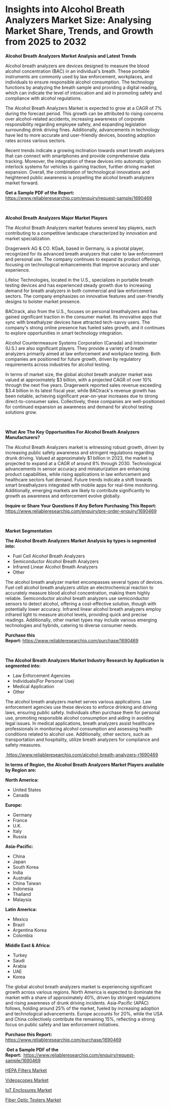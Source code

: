<p><h1>Insights into Alcohol Breath Analyzers Market Size: Analysing Market Share, Trends, and Growth from 2025 to 2032</h1></p><p><strong>Alcohol Breath Analyzers Market Analysis and Latest Trends</strong></p>
<p><p>Alcohol breath analyzers are devices designed to measure the blood alcohol concentration (BAC) in an individual's breath. These portable instruments are commonly used by law enforcement, workplaces, and individuals to ensure responsible alcohol consumption. The technology functions by analyzing the breath sample and providing a digital reading, which can indicate the level of intoxication and aid in promoting safety and compliance with alcohol regulations.</p><p>The Alcohol Breath Analyzers Market is expected to grow at a CAGR of 7% during the forecast period. This growth can be attributed to rising concerns over alcohol-related accidents, increasing awareness of corporate responsibility regarding employee safety, and expanding legislation surrounding drink driving fines. Additionally, advancements in technology have led to more accurate and user-friendly devices, boosting adoption rates across various sectors. </p><p>Recent trends indicate a growing inclination towards smart breath analyzers that can connect with smartphones and provide comprehensive data tracking. Moreover, the integration of these devices into automatic ignition interlock systems for vehicles is gaining traction, further driving market expansion. Overall, the combination of technological innovations and heightened public awareness is propelling the alcohol breath analyzers market forward.</p></p>
<p><strong>Get a Sample PDF of the Report:&nbsp;</strong> <a href="https://www.reliableresearchiq.com/enquiry/request-sample/1690469?utm_campaign=1870&utm_medium=2&utm_source=Github&utm_content=ia&utm_term=22022025&utm_id=alcohol-breath-analyzers">https://www.reliableresearchiq.com/enquiry/request-sample/1690469</a></p>
<p>&nbsp;</p>
<p><strong>Alcohol Breath Analyzers Major Market Players</strong></p>
<p><p>The Alcohol Breath Analyzers market features several key players, each contributing to a competitive landscape characterized by innovation and market specialization. </p><p>Dragerwerk AG & CO. KGaA, based in Germany, is a pivotal player, recognized for its advanced breath analyzers that cater to law enforcement and personal use. The company continues to expand its product offerings, focusing on technological enhancements that improve accuracy and user experience. </p><p>Lifeloc Technologies, located in the U.S., specializes in portable breath testing devices and has experienced steady growth due to increasing demand for breath analyzers in both commercial and law enforcement sectors. The company emphasizes on innovative features and user-friendly designs to bolster market presence.</p><p>BACtrack, also from the U.S., focuses on personal breathalyzers and has gained significant traction in the consumer market. Its innovative apps that sync with breathalyzer devices have attracted tech-savvy users. The company's strong online presence has fueled sales growth, and it continues to explore opportunities in smart technology integration.</p><p>Alcohol Countermeasure Systems Corporation (Canada) and Intoximeter (U.S.) are also significant players. They provide a variety of breath analyzers primarily aimed at law enforcement and workplace testing. Both companies are positioned for future growth, driven by regulatory requirements across industries for alcohol testing.</p><p>In terms of market size, the global alcohol breath analyzer market was valued at approximately $3 billion, with a projected CAGR of over 10% through the next five years. Dragerwerk reported sales revenue exceeding $3.4 billion in its latest fiscal year, while BACtrack's revenue growth has been notable, achieving significant year-on-year increases due to strong direct-to-consumer sales. Collectively, these companies are well-positioned for continued expansion as awareness and demand for alcohol testing solutions grow.</p></p>
<p>&nbsp;</p>
<p><strong>What Are The Key Opportunities For Alcohol Breath Analyzers Manufacturers?</strong></p>
<p><p>The Alcohol Breath Analyzers market is witnessing robust growth, driven by increasing public safety awareness and stringent regulations regarding drunk driving. Valued at approximately $1 billion in 2023, the market is projected to expand at a CAGR of around 8% through 2030. Technological advancements in sensor accuracy and miniaturization are enhancing product capabilities, while rising applications in law enforcement and healthcare sectors fuel demand. Future trends indicate a shift towards smart breathalyzers integrated with mobile apps for real-time monitoring. Additionally, emerging markets are likely to contribute significantly to growth as awareness and enforcement evolve globally.</p></p>
<p><strong>Inquire or Share Your Questions If Any Before Purchasing This Report:</strong> <a href="https://www.reliableresearchiq.com/enquiry/pre-order-enquiry/1690469?utm_campaign=1870&utm_medium=2&utm_source=Github&utm_content=ia&utm_term=22022025&utm_id=alcohol-breath-analyzers">https://www.reliableresearchiq.com/enquiry/pre-order-enquiry/1690469</a></p>
<p>&nbsp;</p>
<p><strong>Market Segmentation</strong></p>
<p><strong>The Alcohol Breath Analyzers Market Analysis by types is segmented into:</strong></p>
<p><ul><li>Fuel Cell Alcohol Breath Analyzers</li><li>Semiconductor Alcohol Breath Analyzers</li><li>Infrared Linear Alcohol Breath Analyzers</li><li>Other</li></ul></p>
<p><p>The alcohol breath analyzer market encompasses several types of devices. Fuel cell alcohol breath analyzers utilize an electrochemical reaction to accurately measure blood alcohol concentration, making them highly reliable. Semiconductor alcohol breath analyzers use semiconductor sensors to detect alcohol, offering a cost-effective solution, though with potentially lower accuracy. Infrared linear alcohol breath analyzers employ infrared light to measure alcohol levels, providing quick and precise readings. Additionally, other market types may include various emerging technologies and hybrids, catering to diverse consumer needs.</p></p>
<p><strong>Purchase this Report:&nbsp;</strong><a href="https://www.reliableresearchiq.com/purchase/1690469?utm_campaign=1870&utm_medium=2&utm_source=Github&utm_content=ia&utm_term=22022025&utm_id=alcohol-breath-analyzers">https://www.reliableresearchiq.com/purchase/1690469</a></p>
<p>&nbsp;</p>
<p><strong>The Alcohol Breath Analyzers Market Industry Research by Application is segmented into:</strong></p>
<p><ul><li>Law Enforcement Agencies</li><li>Individuals(For Personal Use)</li><li>Medical Application</li><li>Other</li></ul></p>
<p><p>The alcohol breath analyzers market serves various applications. Law enforcement agencies use these devices to enforce drinking and driving laws, ensuring public safety. Individuals often purchase them for personal use, promoting responsible alcohol consumption and aiding in avoiding legal issues. In medical applications, breath analyzers assist healthcare professionals in monitoring alcohol consumption and assessing health conditions related to alcohol use. Additionally, other sectors, such as transportation and hospitality, utilize breath analyzers for compliance and safety measures.</p></p>
<p><a href="https://www.reliableresearchiq.com/alcohol-breath-analyzers-r1690469?utm_campaign=1870&utm_medium=2&utm_source=Github&utm_content=ia&utm_term=22022025&utm_id=alcohol-breath-analyzers">&nbsp;https://www.reliableresearchiq.com/alcohol-breath-analyzers-r1690469</a></p>
<p><strong>In terms of Region, the Alcohol Breath Analyzers Market Players available by Region are:</strong></p>
<p>
    <p> <strong> North America: </strong>
        <ul>
            <li>United States</li>
            <li>Canada</li>
        </ul>
        </p> 
    <p> <strong> Europe: </strong>
        <ul>
            <li>Germany</li>
            <li>France</li>
            <li>U.K.</li>
            <li>Italy</li>
            <li>Russia</li>
        </ul>
        </p> 
    <p> <strong> Asia-Pacific: </strong>
        <ul>
            <li>China</li>
            <li>Japan</li>
            <li>South Korea</li>
            <li>India</li>
            <li>Australia</li>
            <li>China Taiwan</li>
            <li>Indonesia</li>
            <li>Thailand</li>
            <li>Malaysia</li>
        </ul>
        </p> 
    <p> <strong> Latin America: </strong>
        <ul>
            <li>Mexico</li>
            <li>Brazil</li>
            <li>Argentina Korea</li>
            <li>Colombia</li>
        </ul>
        </p> 
    <p> <strong> Middle East & Africa: </strong>
        <ul>
            <li>Turkey</li>
            <li>Saudi</li>
            <li>Arabia</li>
            <li>UAE</li>
            <li>Korea</li>
        </ul>
    </p>
    </p>
<p><p>The global alcohol breath analyzers market is experiencing significant growth across various regions. North America is expected to dominate the market with a share of approximately 40%, driven by stringent regulations and rising awareness of drunk driving incidents. Asia-Pacific (APAC) follows, holding around 25% of the market, fueled by increasing adoption and technological advancements. Europe accounts for 20%, while the USA and China collectively contribute the remaining 15%, reflecting a strong focus on public safety and law enforcement initiatives.</p></p>
<p><strong>Purchase this Report: </strong><a href="https://www.reliableresearchiq.com/purchase/1690469?utm_campaign=1870&utm_medium=2&utm_source=Github&utm_content=ia&utm_term=22022025&utm_id=alcohol-breath-analyzers">https://www.reliableresearchiq.com/purchase/1690469</a></p>
<p>&nbsp;<strong>Get a Sample PDF of the Report:&nbsp;&nbsp;</strong><a href="https://www.reliableresearchiq.com/enquiry/request-sample/1690469?utm_campaign=1870&utm_medium=2&utm_source=Github&utm_content=ia&utm_term=22022025&utm_id=alcohol-breath-analyzers">https://www.reliableresearchiq.com/enquiry/request-sample/1690469</a></p>
<p><strong></strong></p>
<p><p><a href="https://github.com/radolavrish/Market-Research-Report-List-1/blob/main/hepa-filters-market.md?utm_campaign=1870&utm_medium=2&utm_source=Github&utm_content=ia&utm_term=22022025&utm_id=alcohol-breath-analyzers">HEPA Filters Market</a></p><p><a href="https://github.com/braisykhwezi/Market-Research-Report-List-1/blob/main/videoscopes-market.md?utm_campaign=1870&utm_medium=2&utm_source=Github&utm_content=ia&utm_term=22022025&utm_id=alcohol-breath-analyzers">Videoscopes Market</a></p><p><a href="https://github.com/cortswiltscw/Market-Research-Report-List-1/blob/main/iot-enclosures-market.md?utm_campaign=1870&utm_medium=2&utm_source=Github&utm_content=ia&utm_term=22022025&utm_id=alcohol-breath-analyzers">IoT Enclosures Market</a></p><p><a href="https://github.com/marteionun0/Market-Research-Report-List-1/blob/main/fiber-optic-testers-market.md?utm_campaign=1870&utm_medium=2&utm_source=Github&utm_content=ia&utm_term=22022025&utm_id=alcohol-breath-analyzers">Fiber Optic Testers Market</a></p></p>